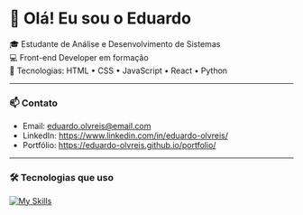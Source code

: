 # 👋 Olá! Eu sou o Eduardo

🎓 Estudante de Análise e Desenvolvimento de Sistemas  
💻 Front-end Developer em formação  
🚀 Tecnologias: HTML • CSS • JavaScript • React • Python  

---

### 📫 Contato
- Email: eduardo.olvreis@email.com
- LinkedIn: https://www.linkedin.com/in/eduardo-olvreis/
- Portfólio: https://eduardo-olvreis.github.io/portfolio/

---

### 🛠️ Tecnologias que uso
[![My Skills](https://skillicons.dev/icons?i=js,html,css,react,py)](https://skillicons.dev)
